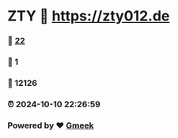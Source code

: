 # ZTY :link: https://zty012.de 
### :page_facing_up: [22](https://zty012.de/tag.html) 
### :speech_balloon: 1 
### :hibiscus: 12126 
### :alarm_clock: 2024-10-10 22:26:59 
### Powered by :heart: [Gmeek](https://github.com/Meekdai/Gmeek)
